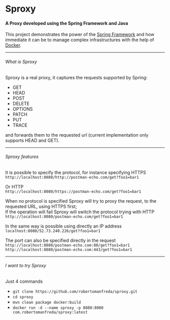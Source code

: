# Sproxy
#### A Proxy developed using the Spring Framework and Java

This project demonstrates the power of the [Spring Framework](https://pivotal.io/spring-app-framework) and how
immediate it can be to manage complex infrastructures with the help of [Docker](https://www.docker.com/).  

---
###### What is Sproxy

Sproxy is a real proxy, it captures the requests supported by Spring:  

 - GET
 - HEAD
 - POST
 - DELETE  
 - OPTIONS
 - PATCH
 - PUT
 - TRACE
   
and forwards them to the requested url (current implementation only supports HEAD and GET).

---
###### Sproxy features

It is possible to specify the protocol, for instance specifying HTTPS   
`http://localhost:8080/http://postman-echo.com/get?foo1=bar1`  

Or HTTP  
`http://localhost:8080/https://postman-echo.com/get?foo1=bar1`  

When no protocol is specified Sproxy will try to proxy the request, to the requested URL, using HTTPS first;  
If the operation will fail Sproxy will switch the protocol trying with HTTP   
`http://localhost:8080/postman-echo.com/get?foo1=bar1`  

In the same way is possible using directly an IP address  
`localhost:8080/52.73.240.226/get?foo1=bar1`

The port can also be specified directly in the request  
`http://localhost:8080/postman-echo.com:80/get?foo1=bar1`  
`http://localhost:8080/postman-echo.com:443/get?foo1=bar1`

---
###### I want to try Sproxy  
Just 4 commands  
 - `git clone https://github.com/robertomanfreda/sproxy.git`
 - `cd sproxy`
 - `mvn clean package docker:build`
 - `docker run -d --name sproxy -p 8080:8080 com.robertomanfreda/sproxy:latest`
